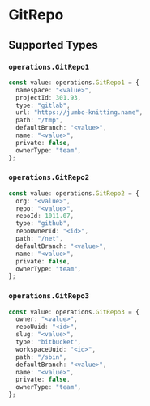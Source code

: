 # GitRepo


## Supported Types

### `operations.GitRepo1`

```typescript
const value: operations.GitRepo1 = {
  namespace: "<value>",
  projectId: 301.93,
  type: "gitlab",
  url: "https://jumbo-knitting.name",
  path: "/tmp",
  defaultBranch: "<value>",
  name: "<value>",
  private: false,
  ownerType: "team",
};
```

### `operations.GitRepo2`

```typescript
const value: operations.GitRepo2 = {
  org: "<value>",
  repo: "<value>",
  repoId: 1011.07,
  type: "github",
  repoOwnerId: "<id>",
  path: "/net",
  defaultBranch: "<value>",
  name: "<value>",
  private: false,
  ownerType: "team",
};
```

### `operations.GitRepo3`

```typescript
const value: operations.GitRepo3 = {
  owner: "<value>",
  repoUuid: "<id>",
  slug: "<value>",
  type: "bitbucket",
  workspaceUuid: "<id>",
  path: "/sbin",
  defaultBranch: "<value>",
  name: "<value>",
  private: false,
  ownerType: "team",
};
```

